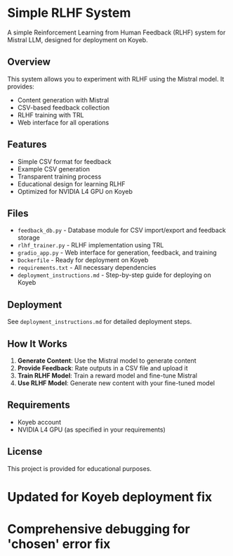 # Simple RLHF System

A simple Reinforcement Learning from Human Feedback (RLHF) system for Mistral LLM, designed for deployment on Koyeb.

## Overview

This system allows you to experiment with RLHF using the Mistral model. It provides:

- Content generation with Mistral
- CSV-based feedback collection
- RLHF training with TRL
- Web interface for all operations

## Features

- Simple CSV format for feedback
- Example CSV generation
- Transparent training process
- Educational design for learning RLHF
- Optimized for NVIDIA L4 GPU on Koyeb

## Files

- `feedback_db.py` - Database module for CSV import/export and feedback storage
- `rlhf_trainer.py` - RLHF implementation using TRL
- `gradio_app.py` - Web interface for generation, feedback, and training
- `Dockerfile` - Ready for deployment on Koyeb
- `requirements.txt` - All necessary dependencies
- `deployment_instructions.md` - Step-by-step guide for deploying on Koyeb

## Deployment

See `deployment_instructions.md` for detailed deployment steps.

## How It Works

1. **Generate Content**: Use the Mistral model to generate content
2. **Provide Feedback**: Rate outputs in a CSV file and upload it
3. **Train RLHF Model**: Train a reward model and fine-tune Mistral
4. **Use RLHF Model**: Generate new content with your fine-tuned model

## Requirements

- Koyeb account
- NVIDIA L4 GPU (as specified in your requirements)

## License

This project is provided for educational purposes.
# Updated for Koyeb deployment fix
# Comprehensive debugging for 'chosen' error fix
